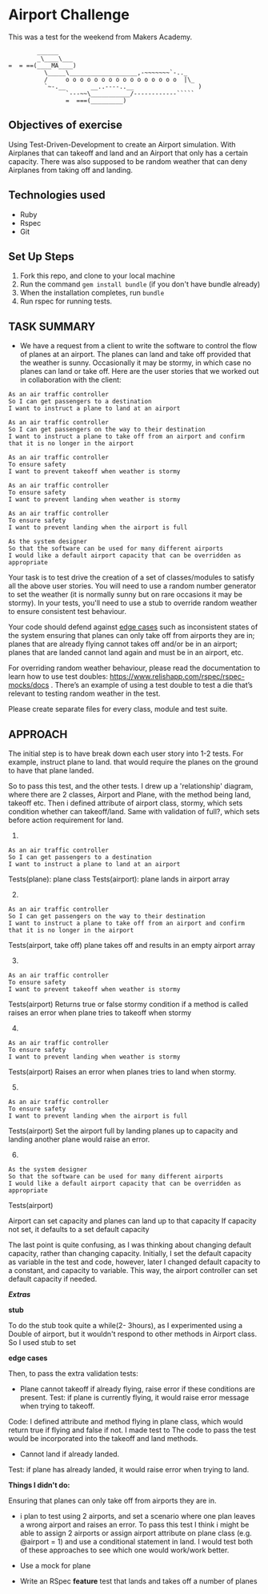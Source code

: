 Airport Challenge
=================
This was a test for the weekend from Makers Academy.
```
        ______
        _\____\___
=  = ==(____MA____)
          \_____\___________________,-~~~~~~~`-.._
          /     o o o o o o o o o o o o o o o o  |\_
          `~-.__       __..----..__                  )
                `---~~\___________/------------`````
                =  ===(_________)

```
Objectives of exercise
----
Using Test-Driven-Development to create an Airport simulation. With Airplanes that can takeoff and land and an Airport that only has a certain capacity. There was also supposed to be random weather that can deny Airplanes from taking off and landing.

Technologies used
----
- Ruby
- Rspec
- Git

Set Up Steps
-------

1. Fork this repo, and clone to your local machine
2. Run the command `gem install bundle` (if you don't have bundle already)
3. When the installation completes, run `bundle`
4. Run rspec for running tests.



**TASK SUMMARY**
-----

- We have a request from a client to write the software to control the flow of planes at an airport. The planes can land and take off provided that the weather is sunny. Occasionally it may be stormy, in which case no planes can land or take off.  Here are the user stories that we worked out in collaboration with the client:

```
As an air traffic controller
So I can get passengers to a destination
I want to instruct a plane to land at an airport

As an air traffic controller
So I can get passengers on the way to their destination
I want to instruct a plane to take off from an airport and confirm that it is no longer in the airport

As an air traffic controller
To ensure safety
I want to prevent takeoff when weather is stormy

As an air traffic controller
To ensure safety
I want to prevent landing when weather is stormy

As an air traffic controller
To ensure safety
I want to prevent landing when the airport is full

As the system designer
So that the software can be used for many different airports
I would like a default airport capacity that can be overridden as appropriate
```

Your task is to test drive the creation of a set of classes/modules to satisfy all the above user stories. You will need to use a random number generator to set the weather (it is normally sunny but on rare occasions it may be stormy). In your tests, you'll need to use a stub to override random weather to ensure consistent test behaviour.

Your code should defend against [edge cases](http://programmers.stackexchange.com/questions/125587/what-are-the-difference-between-an-edge-case-a-corner-case-a-base-case-and-a-b) such as inconsistent states of the system ensuring that planes can only take off from airports they are in; planes that are already flying cannot takes off and/or be in an airport; planes that are landed cannot land again and must be in an airport, etc.

For overriding random weather behaviour, please read the documentation to learn how to use test doubles: https://www.relishapp.com/rspec/rspec-mocks/docs . There’s an example of using a test double to test a die that’s relevant to testing random weather in the test.

Please create separate files for every class, module and test suite.


**APPROACH**
-------

The initial step is to have break down each user story into 1-2 tests. For example, instruct plane to land. that would require the planes on the ground to have that plane landed.

So to pass this test, and the other tests. I drew up a 'relationship' diagram, where there are 2 classes, Airport and Plane, with the method being land, takeoff etc. Then i defined attribute of airport class, stormy, which sets condition whether can takeoff/land. Same with validation of full?, which sets before action requirement for land.

1.
```
As an air traffic controller
So I can get passengers to a destination
I want to instruct a plane to land at an airport
```
Tests(plane):
plane class
Tests(airport):
plane lands in airport array

2.
```
As an air traffic controller
So I can get passengers on the way to their destination
I want to instruct a plane to take off from an airport and confirm that it is no longer in the airport
```
Tests(airport, take off)
plane takes off and results in an empty airport array

3.
```
As an air traffic controller
To ensure safety
I want to prevent takeoff when weather is stormy
```
Tests(airport)
Returns true or false stormy condition if a method is called
raises an error when plane tries to takeoff  when stormy

4.
```
As an air traffic controller
To ensure safety
I want to prevent landing when weather is stormy
```
Tests(airport)
Raises an error when planes tries to land when stormy.

5.
```
As an air traffic controller
To ensure safety
I want to prevent landing when the airport is full
```
Tests(airport)
Set the airport full by landing planes up to capacity and landing another plane would raise an error.

6.
```
As the system designer
So that the software can be used for many different airports
I would like a default airport capacity that can be overridden as appropriate
```

Tests(airport)

Airport can set capacity and planes can land up to that capacity
If capacity not set, it defaults to a set default capacity

The last point is quite confusing, as I was thinking about changing default capacity, rather than changing capacity. Initially, I set the default capacity as variable in the test and code, however, later I changed default capacity to a constant, and capacity to variable. This way, the airport controller can set default capacity if needed.



***Extras***

**stub**

To do the stub took quite a while(2- 3hours), as I experimented using a Double of airport, but it wouldn't respond to other methods in Airport class. So I used stub to set

**edge cases**

Then, to pass the extra validation tests:

- Plane cannot takeoff if already flying,
raise error if these conditions are present.
Test: if plane is currently flying, it would raise error message when trying to takeoff.

Code: I defined attribute and method flying in plane class, which would return true if flying and false if not. I made test to  The code to pass the test would be incorporated into the takeoff and land methods.


- Cannot land if already landed.

Test: if plane has already landed, it would raise error when trying to land.


**Things I didn't do:**

Ensuring that planes can only take off from airports they are in.

- i plan to test using 2 airports, and set a scenario where one plan leaves a wrong airport and raises an error. To pass this test I think i might be able to assign 2 airports or assign airport attribute on plane class (e.g. @airport = 1) and use a conditional statement in land. I would test both of these approaches to see which one would work/work better.

- Use a mock for plane

* Write an RSpec **feature** test that lands and takes off a number of planes








